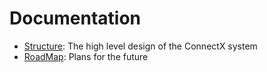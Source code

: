 # Documentation

- [Structure](./structure.md): The high level design of the ConnectX system
- [RoadMap](./roadmap.md): Plans for the future
